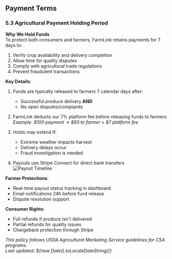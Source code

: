## Payment Terms

### 5.3 Agricultural Payment Holding Period
**Why We Hold Funds**  
To protect both consumers and farmers, FarmLink retains payments for 7 days to:
1. Verify crop availability and delivery completion
2. Allow time for quality disputes
3. Comply with agricultural trade regulations
4. Prevent fraudulent transactions

**Key Details**:
1. Funds are typically released to farmers 7 calendar days after:
   - Successful produce delivery **AND**  
   - No open disputes/complaints

2. FarmLink deducts our 7% platform fee before releasing funds to farmers  
   *Example: $100 payment → $93 to farmer + $7 platform fee*

3. Holds may extend if:
   - Extreme weather impacts harvest
   - Delivery delays occur
   - Fraud investigation is needed

4. Payouts use Stripe Connect for direct bank transfers  
   ![Payout Timeline](https://i.imgur.com/3W7VFDy.png)

**Farmer Protections**:
- Real-time payout status tracking in dashboard
- Email notifications 24h before fund release
- Dispute resolution support

**Consumer Rights**:
- Full refunds if produce isn't delivered
- Partial refunds for quality issues
- Chargeback protection through Stripe

*This policy follows USDA Agricultural Marketing Service guidelines for CSA programs.*  
*Last updated: ${new Date().toLocaleDateString()}* 